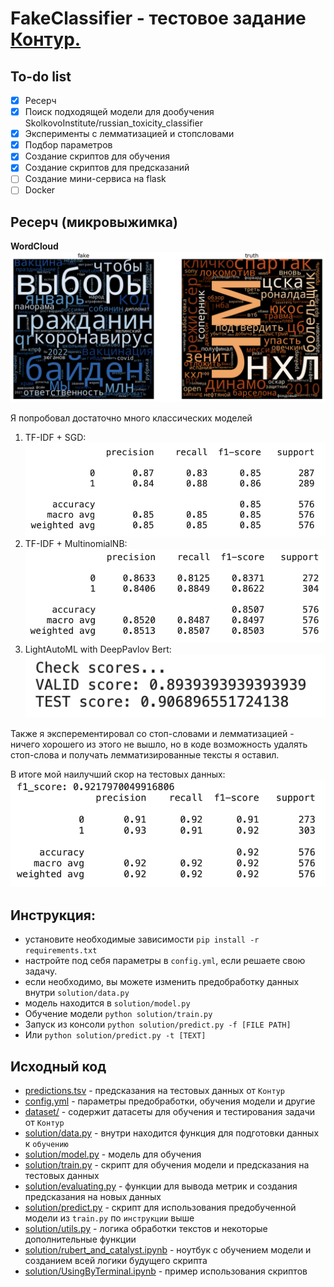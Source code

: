 # FakeClassifier - тестовое задание [Контур.](https://kontur.ru)

## To-do list

- [x] Ресерч
- [x] Поиск подходящей модели для дообучения SkolkovoInstitute/russian_toxicity_classifier 
- [x] Эксперименты с лемматизацией и стопсловами
- [x] Подбор параметров
- [x] Создание скриптов для обучения
- [x] Создание скриптов для предсказаний
- [ ] Создание мини-сервиса на flask
- [ ] Docker

## Ресерч (микровыжимка)

**WordCloud**
![alt text](img/wordcloud.png)

Я попробовал достаточно много классических моделей

1. TF-IDF + SGD:\
![alt text](img/tfidf_sgd.png)
2. TF-IDF + MultinomialNB:\
![alt text](img/tfidf_MultinomialNB.png)
3. LightAutoML with DeepPavlov Bert:\
![alt text](img/lama.png)

Также я эксперементировал со стоп-словами и лемматизацией - ничего хорошего из этого не вышло, но в коде возможность удалять стоп-слова и получать лемматизированные тексты я оставил.

В итоге мой наилучший скор на тестовых данных:
![alt text](img/best.png)


## Инструкция:

- установите необходимые зависимости `pip install -r requirements.txt`
- настройте под себя параметры в `config.yml`, если решаете свою задачу.
- если необходимо, вы можете изменить предобработку данных внутри `solution/data.py`
- модель находится в `solution/model.py`
- Обучение модели `python solution/train.py`
- Запуск из консоли `python solution/predict.py -f [FILE PATH]`
- Или `python solution/predict.py -t [TEXT]`

## Исходный код
* [predictions.tsv](predictions.tsv) - предсказания на тестовых данных от `Контур`
* [config.yml](config.yml) - параметры предобработки, обучения модели и другие
* [dataset/](dataset/) - содержит датасеты для обучения и тестирования задачи от `Контур`
* [solution/data.py](solution/data.py) - внутри находится функция для подготовки данных к `обучению`
* [solution/model.py](solution/model.py) - модель для обучения
* [solution/train.py](solution/train.py) - скрипт для обучения модели и предсказания на тестовых данных
* [solution/evaluating.py](solution/evaluating.py) - функции для вывода метрик и создания предсказания на новых данных
* [solution/predict.py](solution/predict.py) - скрипт для использования предобученной модели из `train.py` по `инструкции` выше
* [solution/utils.py](solution/utils.py) - логика обработки текстов и некоторые дополнительные функции
* [solution/rubert_and_catalyst.ipynb](solution/rubert_and_catalyst.ipynb) - ноутбук с обучением модели и созданием всей логики будущего скрипта
* [solution/UsingByTerminal.ipynb](solution/UsingByTerminal.ipynb) - пример использования скриптов
